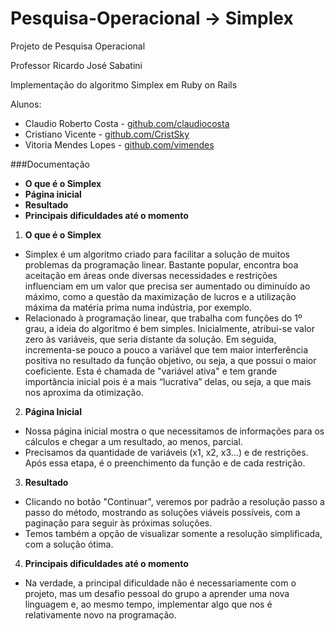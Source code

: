# Pesquisa-Operacional -> Simplex

Projeto de Pesquisa Operacional

Professor Ricardo José Sabatini

Implementação do algoritmo Simplex em Ruby on Rails

Alunos:
* Claudio Roberto Costa - [github.com/claudiocosta](https://github.com/claudiocosta)
* Cristiano Vicente - [github.com/CristSky](https://github.com/CristSky)
* Vitoria Mendes Lopes - [github.com/vimendes](https://github.com/vimendes)

###Documentação

* **O que é o Simplex**
* **Página inicial**
* **Resultado**
* **Principais dificuldades até o momento**

1. **O que é o Simplex**
  * Simplex é um algoritmo criado para facilitar a solução de muitos problemas da programação linear. Bastante popular, encontra boa aceitação em áreas onde diversas necessidades e restrições influenciam em um valor que precisa ser aumentado ou diminuído ao máximo, como a questão da maximização de lucros e a utilização máxima da matéria prima numa indústria, por exemplo.
  * Relacionado à programação linear, que trabalha com funções do 1º grau, a ideia do algoritmo é bem simples. Inicialmente, atribui-se valor zero às variáveis, que seria distante da solução. Em seguida, incrementa-se pouco a pouco a variável que tem maior interferência positiva no resultado da função objetivo, ou seja, a que possui o maior coeficiente. Esta é chamada de "variável ativa" e tem grande importância inicial pois é a mais “lucrativa” delas, ou seja, a que mais nos aproxima da otimização.
2. **Página Inicial**
  * Nossa página inicial mostra o que necessitamos de informações para os cálculos e chegar a um resultado, ao menos, parcial.
  * Precisamos da quantidade de variáveis (x1, x2, x3...) e de restrições. Após essa etapa, é o preenchimento da função e de cada restrição.
3. **Resultado**
  * Clicando no botão "Continuar", veremos por padrão a resolução passo a passo do método, mostrando as soluções viáveis possíveis, com a paginação para seguir às próximas soluções.
  * Temos também a opção de visualizar somente a resolução simplificada, com a solução ótima.
4. **Principais dificuldades até o momento**
  * Na verdade, a principal dificuldade não é necessariamente com o projeto, mas um desafio pessoal do grupo a aprender uma nova linguagem e, ao mesmo tempo, implementar algo que nos é relativamente novo na programação.
